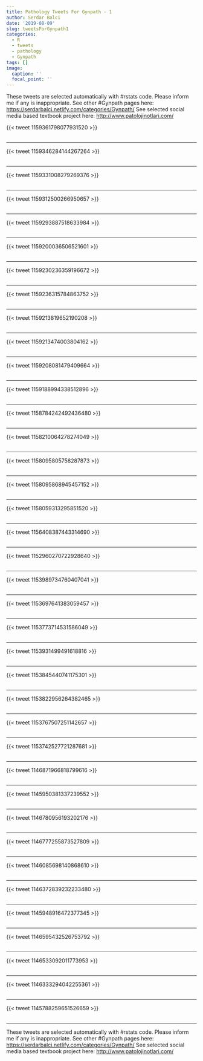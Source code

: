```yaml
---
title: Pathology Tweets For Gynpath - 1
author: Serdar Balci
date: '2019-08-09'
slug: tweetsForGynpath1
categories:
  - R
  - tweets
  - pathology
  - Gynpath
tags: []
image:
  caption: ''
  focal_point: ''
---
```



These tweets are selected automatically with #rstats code. Please inform me if any is inappropriate.
See other #Gynpath pages here: https://serdarbalci.netlify.com/categories/Gynpath/ 
See selected social media based textbook project here: http://www.patolojinotlari.com/

{{< tweet 1159361798077931520 >}}
<br>
<br>
<hr>
{{< tweet 1159346284144267264 >}}
<br>
<br>
<hr>
{{< tweet 1159331008279269376 >}}
<br>
<br>
<hr>
{{< tweet 1159312500266950657 >}}
<br>
<br>
<hr>
{{< tweet 1159293887518633984 >}}
<br>
<br>
<hr>
{{< tweet 1159200036506521601 >}}
<br>
<br>
<hr>
{{< tweet 1159230236359196672 >}}
<br>
<br>
<hr>
{{< tweet 1159236315784863752 >}}
<br>
<br>
<hr>
{{< tweet 1159213819652190208 >}}
<br>
<br>
<hr>
{{< tweet 1159213474003804162 >}}
<br>
<br>
<hr>
{{< tweet 1159208081479409664 >}}
<br>
<br>
<hr>
{{< tweet 1159188994338512896 >}}
<br>
<br>
<hr>
{{< tweet 1158784242492436480 >}}
<br>
<br>
<hr>
{{< tweet 1158210064278274049 >}}
<br>
<br>
<hr>
{{< tweet 1158095805758287873 >}}
<br>
<br>
<hr>
{{< tweet 1158095868945457152 >}}
<br>
<br>
<hr>
{{< tweet 1158059313295851520 >}}
<br>
<br>
<hr>
{{< tweet 1156408387443314690 >}}
<br>
<br>
<hr>
{{< tweet 1152960270722928640 >}}
<br>
<br>
<hr>
{{< tweet 1153989734760407041 >}}
<br>
<br>
<hr>
{{< tweet 1153697641383059457 >}}
<br>
<br>
<hr>
{{< tweet 1153773714531586049 >}}
<br>
<br>
<hr>
{{< tweet 1153931499491618816 >}}
<br>
<br>
<hr>
{{< tweet 1153845440741175301 >}}
<br>
<br>
<hr>
{{< tweet 1153822956264382465 >}}
<br>
<br>
<hr>
{{< tweet 1153767507251142657 >}}
<br>
<br>
<hr>
{{< tweet 1153742527721287681 >}}
<br>
<br>
<hr>
{{< tweet 1146871966818799616 >}}
<br>
<br>
<hr>
{{< tweet 1145950381337239552 >}}
<br>
<br>
<hr>
{{< tweet 1146780956193202176 >}}
<br>
<br>
<hr>
{{< tweet 1146777255873527809 >}}
<br>
<br>
<hr>
{{< tweet 1146085698140868610 >}}
<br>
<br>
<hr>
{{< tweet 1146372839232233480 >}}
<br>
<br>
<hr>
{{< tweet 1145948916472377345 >}}
<br>
<br>
<hr>
{{< tweet 1146595432526753792 >}}
<br>
<br>
<hr>
{{< tweet 1146533092011773953 >}}
<br>
<br>
<hr>
{{< tweet 1146333294042255361 >}}
<br>
<br>
<hr>
{{< tweet 1145788259651526659 >}}
<br>
<br>
<hr>


These tweets are selected automatically with #rstats code. Please inform me if any is inappropriate.
See other #Gynpath pages here: https://serdarbalci.netlify.com/categories/Gynpath/ 
See selected social media based textbook project here: http://www.patolojinotlari.com/
